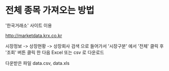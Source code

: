 
 # 전체 종목 가져오는 방법
 '한국거래소' 사이트 이용 

 http://marketdata.krx.co.kr

 시장정보 -> 상장현황 -> 상장회사 검색 으로 들어가서 '시장구분' 에서 '전체' 클릭 후 '조회' 버튼 클릭 한 다음 Excel 또는 csv 로 다운로드 

 다운받은 파일 data.csv, data.xls

 
